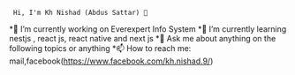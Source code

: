 
     Hi, I'm Kh Nishad (Abdus Sattar) 👋

 *🔭 I’m currently working on Everexpert Info System
 *🌱 I’m currently learning nestjs , react js, react native and next js
 *💬 Ask me about anything on the following topics or anything
 *📫 How to reach me: mail,facebook(https://www.facebook.com/kh.nishad.9/)
 

